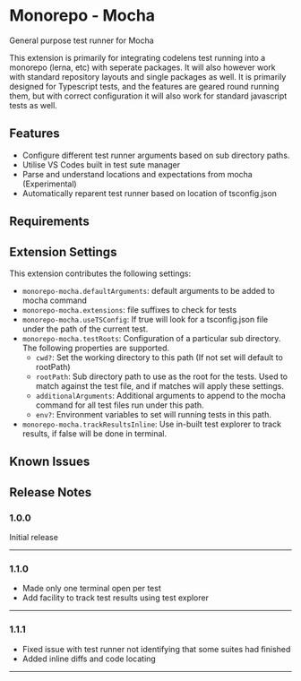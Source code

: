 # Monorepo - Mocha

General purpose test runner for Mocha

This extension is primarily for integrating codelens test running into a monorepo (lerna, etc) with seperate packages.
It will also however work with standard repository layouts and single packages as well.
It is primarily designed for Typescript tests, and the features are geared round running them, but with correct configuration it will also work for standard javascript tests as well.

## Features

* Configure different test runner arguments based on sub directory paths.
* Utilise VS Codes built in test sute manager
* Parse and understand locations and expectations from mocha (Experimental)
* Automatically reparent test runner based on location of tsconfig.json

## Requirements

## Extension Settings

This extension contributes the following settings:

* `monorepo-mocha.defaultArguments`: default arguments to be added to mocha command
* `monorepo-mocha.extensions`: file suffixes to check for tests
* `monorepo-mocha.useTSConfig`: If true will look for a tsconfig.json file under the path of the current test.
* `monorepo-mocha.testRoots`: Configuration of a particular sub directory. The following properties are supported.
  * `cwd?`: Set the working directory to this path (If not set will default to rootPath)
  * `rootPath`: Sub directory path to use as the root for the tests. Used to match against the test file, and if matches will apply these settings.
  * `additionalArguments`: Additional arguments to append to the mocha command for all test files run under this path.
  * `env?`: Environment variables to set will running tests in this path.
* `monorepo-mocha.trackResultsInline`: Use in-built test explorer to track results, if false will be done in terminal.

## Known Issues
  
## Release Notes

### 1.0.0

Initial release

-----------------------------------------------------------------------------------------------------------
### 1.1.0

* Made only one terminal open per test
* Add facility to track test results using test explorer

-----------------------------------------------------------------------------------------------------------

### 1.1.1

* Fixed issue with test runner not identifying that some suites had finished
* Added inline diffs and code locating


-----------------------------------------------------------------------------------------------------------
